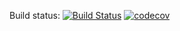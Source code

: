 Build status: [![Build Status](https://travis-ci.org/Denzed/Java-4th-semester.svg?branch=master)](https://travis-ci.org/Denzed/Java-4th-semester) [![codecov](https://codecov.io/gh/Denzed/Java-4th-semester/branch/master/graph/badge.svg)](https://codecov.io/gh/Denzed/Java-4th-semester)
